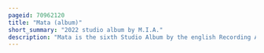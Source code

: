 ```yaml
---
pageid: 70962120
title: "Mata (album)"
short_summary: "2022 studio album by M.I.A."
description: "Mata is the sixth Studio Album by the english Recording Artist M. I. A. It was released on 14 October 2022 through Island Records, marking her first Album Release for six Years. M. I. A. Worked with a Number of Producers on the Album including skrillex and long Time Collaborator Diplo and recorded Tracks at various Locations around the World. As with M. I. A. 's earlier Releases, the Album Mixes Eastern and Western musical Influences, with Styles such as Moombahton and Bhangra incorporated into the Music. Mata received generally positive Reviews from Music Critics but unlike her previous Albums it did not enter the Album Charts in the Uk or the us."
---
```

